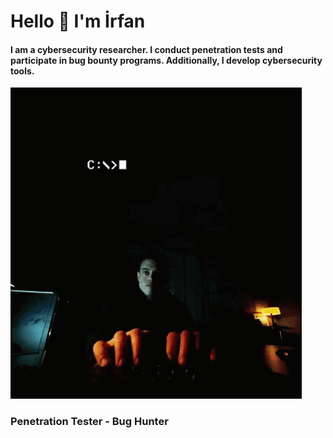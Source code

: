 # Hello 👋 I'm İrfan
#### I am a cybersecurity researcher. I conduct penetration tests and participate in bug bounty programs. Additionally, I develop cybersecurity tools.

![image](https://github.com/irfantaner/irfantaner/blob/main/hello.gif)

### Penetration Tester - Bug Hunter
